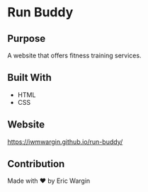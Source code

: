 # Run Buddy

## Purpose
A website that offers fitness training services.

## Built With
* HTML
* CSS

## Website
https://iwmwargin.github.io/run-buddy/

## Contribution
Made with ❤️ by Eric Wargin
